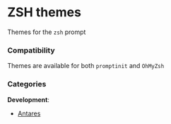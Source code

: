 # ZSH themes

Themes for the `zsh` prompt

### Compatibility

Themes are available for both `promptinit` and `OhMyZsh`

### Categories

**Development**:
  - [Antares](./antares)
